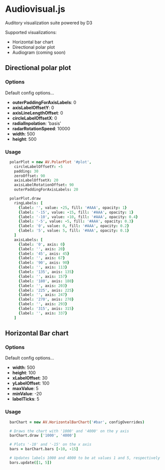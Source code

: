 Audiovisual.js
==========

Auditory visualization suite powered by D3

Supported visualizations:

* Horizontal bar chart
* Directional polar plot
* Audiogram (coming soon)

Directional polar plot
------------------------------

### Options

Default config options...

* **outerPaddingForAxisLabels**: 0
* **axisLabelOffsetY**: 0
* **axisLineLengthOffset**: 0
* **circleLabelOffsetX**: 0
* **radialInpolation**: 'basis'
* **radarRotationSpeed**: 10000
* **width**: 500
* **height**: 500

### Usage

```coffee
  polarPlot = new AV.PolarPlot '#plot',
    circleLabelOffsetY: -5
    padding: 30
    zeroOffset: 90
    axisLabelOffsetX: 20
    axisLabelRotationOffset: 90
    outerPaddingForAxisLabels: 20

  polarPlot.draw
    ringLabels: [
      {label: '', value: -25, fill: '#AAA', opacity: 1}
      {label: '-15', value: -15, fill: '#AAA', opacity: 1}
      {label: '-10', value: -10, fill: '#AAA', opacity: 0.4}
      {label: '-5', value: -5, fill: '#AAA', opacity: 0.3}
      {label: '0', value: 0, fill: '#AAA', opacity: 0.2}
      {label: '5', value: 5, fill: '#AAA', opacity: 0.1}
    ]
    axisLabels: [
      {label: '0', axis: 0}
      {label: '', axis: 20}
      {label: '45', axis: 45}
      {label: '', axis: 67}
      {label: '90', axis: 90}
      {label: '', axis: 113}
      {label: '135', axis: 135}
      {label: '', axis: 157}
      {label: '180', axis: 180}
      {label: '', axis: 203}
      {label: '225', axis: 225}
      {label: '', axis: 247}
      {label: '270', axis: 270}
      {label: '', axis: 293}
      {label: '315', axis: 315}
      {label: '', axis: 337}
    ]
```

Horizontal Bar chart
------------------------------

### Options

Default config options...

* **width**: 500
* **height**: 100
* **xLabelOffset**: 30
* **yLabelOffset**: 100
* **maxValue**: 5
* **minValue**: -20
* **labelTicks**: 5

### Usage

```coffee
  barChart = new AV.HorizontalBarChart('#bar', configOverrides)

  # Draws the chart with '1000' and '4000' on the y axis
  barChart.draw ['1000', '4000']

  # Plots '-10' and '-15' on the x axis
  bars = barChart.bars [-10, -15]

  # Updates labels 1000 and 4000 to be at values 1 and 5, respectively
  bars.update([1, 5])
```
